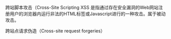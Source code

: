 跨站脚本攻击（Cross-Site Scripting XSS
是指通过存在安全漏洞的Web网站注册用户的浏览器内运行非法的HTML标签或Javascript进行的一种攻击。属于被动攻击。

跨站点请求伪造（Cross-site request forgeries）
